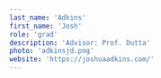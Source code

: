 ```yaml
---
last_name: 'Adkins'
first_name: 'Josh'
role: 'grad'
description: 'Advisor: Prof. Dutta'
photo: 'adkinsjd.png'
website: 'https://joshuaadkins.com/'
---
```

